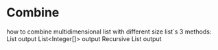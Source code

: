 # Combine
how to combine multidimensional list with different size list`s 
3 methods:
List<String> output
List<Integer[]> output
Recursive List<String> output
